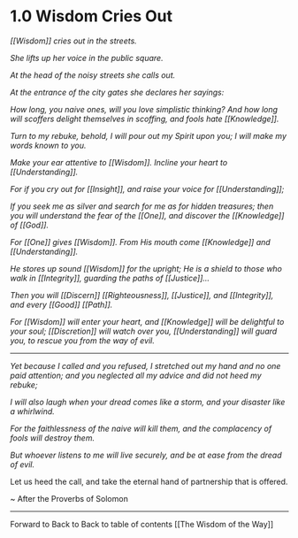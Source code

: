# 1.0 Wisdom Cries Out
_[[Wisdom]] cries out in the streets._   

_She lifts up her voice in the public square._   

_At the head of the noisy streets she calls out._  

_At the entrance of the city gates she declares her sayings:_    

_How long, you naive ones, will you love simplistic thinking? And how long will scoffers delight themselves in scoffing, and fools hate [[Knowledge]]._    

_Turn to my rebuke, behold, I will pour out my Spirit upon you; I will make my words known to you._  

_Make your ear attentive to [[Wisdom]]. Incline your heart to [[Understanding]]._    

_For if you cry out for [[Insight]], and raise your voice for [[Understanding]];_  

_If you seek me as silver and search for me as for hidden treasures; then you will understand the fear of the [[One]], and discover the [[Knowledge]] of [[God]]._    

_For [[One]] gives [[Wisdom]]. From His mouth come [[Knowledge]] and [[Understanding]]._  

_He stores up sound [[Wisdom]] for the upright; He is a shield to those who walk in [[Integrity]], guarding the paths of [[Justice]]…_  

_Then you will [[Discern]] [[Righteousness]], [[Justice]], and [[Integrity]], and every [[Good]] [[Path]]._  

_For [[Wisdom]] will enter your heart, and [[Knowledge]] will be delightful to your soul; [[Discretion]] will watch over you, [[Understanding]] will guard you, to rescue you from the way of evil._  

________________________

_Yet because I called and you refused, I stretched out my hand and no one paid attention; and you neglected all my advice and did not heed my rebuke;_  

_I will also laugh when your dread comes like a storm, and your disaster like a whirlwind._  

_For the faithlessness of the naive will kill them, and the complacency of fools will destroy them._  

_But whoever listens to me will live securely, and be at ease from the dread of evil._  

Let us heed the call, and take the eternal hand of partnership that is offered.  

~ After the Proverbs of Solomon

___

Forward to 
Back to 
Back to table of contents [[The Wisdom of the Way]]

